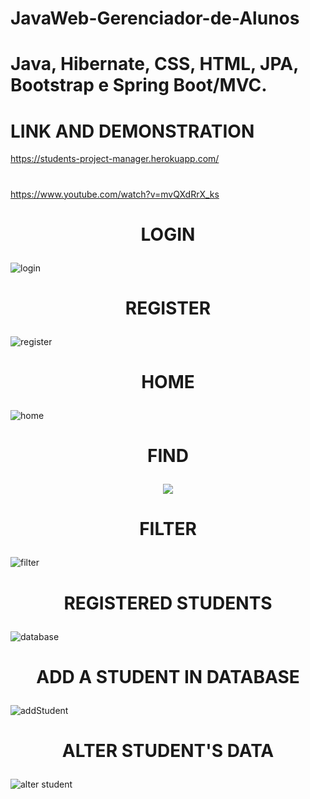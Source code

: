 # JavaWeb-Gerenciador-de-Alunos
# Java, Hibernate, CSS, HTML, JPA, Bootstrap e Spring Boot/MVC.

# LINK AND DEMONSTRATION
https://students-project-manager.herokuapp.com/
#
https://www.youtube.com/watch?v=mvQXdRrX_ks

#
# <p align="center">LOGIN</p>
![login](https://user-images.githubusercontent.com/84048306/121638438-5ca6b600-ca61-11eb-83f3-ee0046b3832e.png)
#
# <p align="center">REGISTER</p>
![register](https://user-images.githubusercontent.com/84048306/121638454-64665a80-ca61-11eb-8772-4f245dc45e84.png)
#
#  <p align="center">HOME</p>
![home](https://user-images.githubusercontent.com/84048306/121638464-68927800-ca61-11eb-8335-bef9fe9e24f6.png)
#
#  <p align="center">FIND</p>
<p align="center">
  <img src="https://user-images.githubusercontent.com/84048306/121638500-7942ee00-ca61-11eb-8822-ce3955184a0d.png">
</p>

#  <p align="center">FILTER</p>
![filter](https://user-images.githubusercontent.com/84048306/121638504-7ba54800-ca61-11eb-8915-4d2f5e96c43b.png)
#
#  <p align="center">REGISTERED STUDENTS</p>
![database](https://user-images.githubusercontent.com/84048306/121638548-8cee5480-ca61-11eb-927c-3cf18ac285f8.png)
#
#  <p align="center">ADD A STUDENT IN DATABASE</p>
![addStudent](https://user-images.githubusercontent.com/84048306/121638625-a7c0c900-ca61-11eb-9abe-9b541f155f29.png)
#
#  <p align="center">ALTER STUDENT'S DATA</p>
![alter student](https://user-images.githubusercontent.com/84048306/121638569-94156280-ca61-11eb-900b-83711cc29916.png)


